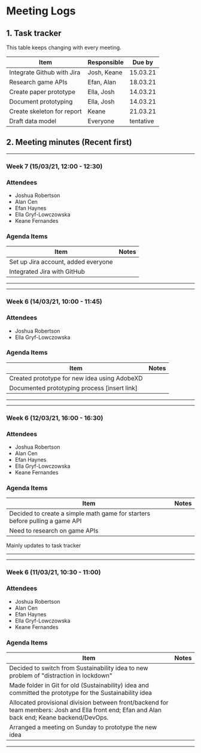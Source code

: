 # Meeting Logs

## 1. Task tracker

This table keeps changing with every meeting.

Item  | Responsible | Due by |
----  | ----        | ---- |
Integrate Github with Jira| Josh, Keane    | 15.03.21 |
Research game APIs        | Efan, Alan     | 18.03.21 |
Create paper prototype    | Ella, Josh     | 14.03.21 |
Document prototyping    | Ella, Josh    | 14.03.21
Create skeleton for report| Keane			   | 21.03.21 |
Draft data model          | Everyone       | tentative|

## 2. Meeting minutes (Recent first)

___

### Week 7 (15/03/21, 12:00 - 12:30)  

### Attendees
- Joshua Robertson
- Alan Cen
- Efan Haynes
- Ella Gryf-Lowczowska
- Keane Fernandes


### Agenda Items

Item | Notes
---- | ----
Set up Jira account, added everyone |
Integrated Jira with GitHub |

___

___


### Week 6 (14/03/21, 10:00 - 11:45)  

### Attendees
- Joshua Robertson
- Ella Gryf-Lowczowska

### Agenda Items

Item | Notes
---- | ----
Created prototype for new idea using AdobeXD |
Documented prototyping process [insert link] |


___

___

### Week 6 (12/03/21, 16:00 - 16:30)  

### Attendees
- Joshua Robertson
- Alan Cen
- Efan Haynes
- Ella Gryf-Lowczowska
- Keane Fernandes

### Agenda Items

Item | Notes
---- | ----
Decided to create a simple math game for starters before pulling a game API |
Need to research on game APIs |
Mainly updates to task tracker

___

___

### Week 6 (11/03/21, 10:30 - 11:00)  

### Attendees
- Joshua Robertson
- Alan Cen
- Efan Haynes
- Ella Gryf-Lowczowska
- Keane Fernandes

### Agenda Items

Item | Notes
---- | ----
Decided to switch from Sustainability idea to new problem of "distraction in lockdown" |
Made folder in Git for old (Sustainability) idea and committed the prototype for the Sustainability idea |
Allocated provisional division between front/backend for team members: Josh and Ella front end; Efan and Alan back end; Keane backend/DevOps. |
Arranged a meeting on Sunday to prototype the new idea |

___


